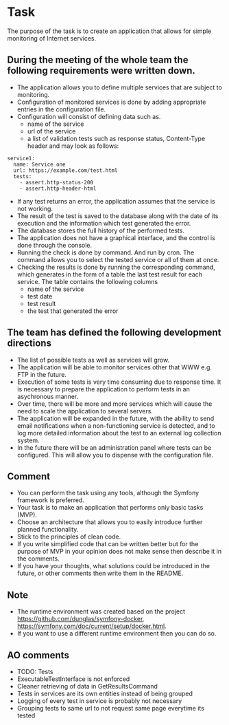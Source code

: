 # Task
The purpose of the task is to create an application that allows for simple monitoring of Internet services.

## During the meeting of the whole team the following requirements were written down.
* The application allows you to define multiple services that are subject to monitoring.
* Configuration of monitored services is done by adding appropriate entries in the configuration file.
* Configuration will consist of defining data such as.
  * name of the service
  * url of the service
  * a list of validation tests such as response status, Content-Type header and may look as follows:

```
service1:
  name: Service one
  url: https://example.com/test.html
  tests:
    - assert.http-status-200
    - assert.http-header-html
```
* If any test returns an error, the application assumes that the service is not working.
* The result of the test is saved to the database along with the date of its execution and the information which test generated the error.
* The database stores the full history of the performed tests.
* The application does not have a graphical interface, and the control is done through the console.
* Running the check is done by command. And run by cron. The command allows you to select the tested service or all of them at once.
* Checking the results is done by running the corresponding command, which generates in the form of a table the last test result for each service. The table contains the following columns
  * name of the service
  * test date
  * test result
  * the test that generated the error

## The team has defined the following development directions
* The list of possible tests as well as services will grow.
* The application will be able to monitor services other that WWW e.g. FTP in the future.
* Execution of some tests is very time consuming due to response time. It is necessary to prepare the application to perform tests in an asychronous manner.
* Over time, there will be more and more services which will cause the need to scale the application to several servers.
* The application will be expanded in the future, with the ability to send email notifications when a non-functioning service is detected, and to log more detailed information about the test to an external log collection system.
* In the future there will be an administration panel where tests can be configured. This will allow you to dispense with the configuration file.

## Comment
* You can perform the task using any tools, although the Symfony framework is preferred.
* Your task is to make an application that performs only basic tasks (MVP).
* Choose an architecture that allows you to easily introduce further planned functionality.
* Stick to the principles of clean code.
* If you write simplified code that can be written better but for the purpose of MVP in your opinion does not make sense then describe it in the comments.
* If you have your thoughts, what solutions could be introduced in the future, or other comments then write them in the README.

## Note
* The runtime environment was created based on the project https://github.com/dunglas/symfony-docker, https://symfony.com/doc/current/setup/docker.html.
* If you want to use a different runtime environment then you can do so.


## AO comments
* TODO: Tests
* ExecutableTestInterface is not enforced
* Cleaner retrieving of data in GetResultsCommand
* Tests in services are its own entities instead of being grouped
* Logging of every test in service is probably not necessary
* Grouping tests to same url to not request same page everytime its tested
